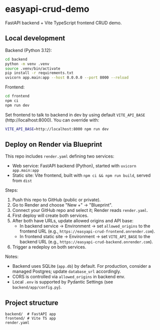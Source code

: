 # easyapi-crud-demo

FastAPI backend + Vite TypeScript frontend CRUD demo.

## Local development

Backend (Python 3.12):

```bash
cd backend
python -m venv .venv
source .venv/bin/activate
pip install -r requirements.txt
uvicorn app.main:app --host 0.0.0.0 --port 8000 --reload
```

Frontend:

```bash
cd frontend
npm ci
npm run dev
```

Set frontend to talk to backend in dev by using default `VITE_API_BASE` (http://localhost:8000). You can override with:

```bash
VITE_API_BASE=http://localhost:8000 npm run dev
```

## Deploy on Render via Blueprint

This repo includes `render.yaml` defining two services:
- Web service: FastAPI backend (Python), started with `uvicorn app.main:app`
- Static site: Vite frontend, built with `npm ci && npm run build`, served from `dist`

Steps:
1. Push this repo to GitHub (public or private).
2. Go to Render and choose "New +" → "Blueprint".
3. Connect your GitHub repo and select it; Render reads `render.yaml`.
4. First deploy will create both services.
5. After both have URLs, update allowed origins and API base:
   - In backend service → Environment → set `allowed_origins` to the frontend URL (e.g., `https://easyapi-crud-frontend.onrender.com`).
   - In frontend static site → Environment → set `VITE_API_BASE` to the backend URL (e.g., `https://easyapi-crud-backend.onrender.com`).
6. Trigger a redeploy on both services.

Notes:
- Backend uses SQLite (`app.db`) by default. For production, consider a managed Postgres; update `database_url` accordingly.
- CORS is controlled via `allowed_origins` in backend env.
- Local `.env` is supported by Pydantic Settings (see `backend/app/config.py`).

## Project structure

```
backend/  # FastAPI app
frontend/ # Vite TS app
render.yaml
```
